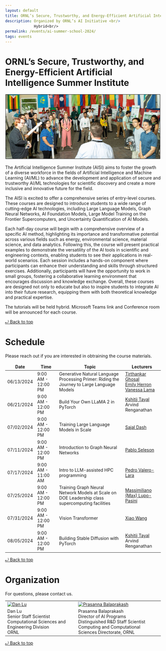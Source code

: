 ```yaml
---
layout: default
title: ORNL’s Secure, Trustworthy, and Energy-Efficient Artificial Intelligence Summer Institute <br/> 
description: Organized by ORNL’s AI Initiative <br/>
             Hybrid<br/>
permalink: /events/ai-summer-school-2024/
tags: events
---
```


# ORNL’s Secure, Trustworthy, and Energy-Efficient Artificial Intelligence Summer Institute

![banner](images/FY24_AI_summer_school.jpg)

The Artificial Intelligence Summer Institute (AISI) aims to foster the growth of a diverse workforce in the fields of Artificial Intelligence and Machine Learning (AI/ML) to advance the development and application of secure and trustworthy AI/ML technologies for scientific discovery and create a more inclusive and innovative future for the field.

The AISI is excited to offer a comprehensive series of entry-level courses.
These courses are designed to introduce students to a wide range of cutting-edge AI technologies, including Large Language Models, Graph Neural Networks, AI Foundation Models, Large Model Training on the Frontier Supercomputers, and Uncertainty Quantification of AI Models.

Each half-day course will begin with a comprehensive overview of a specific AI method, highlighting its importance and transformative potential across various fields such as energy, environmental science, material science, and data analytics.
Following this, the course will present practical examples to demonstrate the versatility of the AI tools in scientific and engineering contexts, enabling students to see their applications in real-world scenarios.
Each session includes a hands-on component where participants can enhance their understanding and skills through structured exercises.
Additionally, participants will have the opportunity to work in small groups, fostering a collaborative learning environment that encourages discussion and knowledge exchange.
Overall, these courses are designed not only to educate but also to inspire students to integrate AI into their future research, equipping them with both theoretical knowledge and practical expertise.

The tutorials will be held hybrid. Microsoft Teams link and Conference room will be announced for each course.


<a href="#top"> &#10558; Back to top</a>


# Schedule

Please reach out if you are interested in obtraining the course materials.

| Date | Time | Topic | Lecturers |
|------|------|-------|-----------|
| 06/13/2024 | 9:00 AM - 12:00 PM | Generative Natural Language Processing Primer: Riding the Journey to Large Language Models | [Tirthankar Ghosal](https://www.ornl.gov/staff-profile/tirthankar-ghosal)<br/> [Emily Herron](https://www.ornl.gov/staff-profile/emily-j-herron)<br/>[Vanessa Lama](https://www.ornl.gov/staff-profile/vanessa-lama)<br/> |
| 06/21/2024 | 9:00 AM - 12:00 PM | Build Your Own LLaMA 2 in PyTorch | [Kshitij Tayal](https://www.ornl.gov/staff-profile/kshitij-tayal) <br/> Arvind Renganathan |
| 07/02/2024 | 9:00 AM - 12:00 PM | Training Large Language Models in Scale | [Sajal Dash](https://www.ornl.gov/staff-profile/sajal-dash) |
| 07/11/2024 | 9:00 AM - 12:00 PM | Introduction to Graph Neural Networks | [Pablo Seleson](https://pabloseleson.ornl.gov) |
| 07/17/2024 | 9:00 AM - 11:00 AM | Intro to LLM-assisted HPC programming | [Pedro Valero-Lara](https://www.ornl.gov/staff-profile/pedro-valero-lara) |
| 07/25/2024 | 9:00 AM - 12:00 PM | Training Graph Neural Network Models at Scale on DOE Leadership class supercomputing facilities | [Massimiliano (Max) Lupo-Pasini](https://www.ornl.gov/staff-profile/massimiliano-lupo-pasini) <br/> |
| 07/31/2024 | 9:00 AM - 12:00 PM | Vision Transformer | [Xiao Wang](https://www.ornl.gov/staff-profile/xiao-wang) |
| 08/05/2024 | 9:00 AM - 12:00 PM | Building Stable Diffusion with PyTorch | [Kshitij Tayal](https://www.ornl.gov/staff-profile/kshitij-tayal) <br/> Arvind Renganathan |


<a href="#top"> &#10558; Back to top</a>

# Organization

For questions, please contact us.
<style>
td, th {
   border: none!important;
}
</style>

|    |    |    |
|----|----|----|
| [![Dan Lu](https://www.ornl.gov/sites/default/files/styles/staff_profile_image_style/public/2023-12/DanLu_use.JPG?h=4993d7a4&itok=qInYKsi0)](https://www.ornl.gov/staff-profile/dan-lu) | [![Prasanna Balaprakash](https://www.ornl.gov/sites/default/files/styles/staff_profile_image_style/public/2023-03/BalaprakashProfile_0.jpg?h=17644140&itok=AYUSlKCG)](https://www.ornl.gov/staff-profile/prasanna-balaprakash) |
| Dan Lu <br/> Senior Staff Scientist <br/> Computational Sciences and Engineering Division <br/> ORNL | Prasanna Balaprakash<br> Director of AI Programs <br> Distinguished R&D Staff Scientist<br> Computing and Computational Sciences Directorate, ORNL |

<a href="#top"> &#10558; Back to top</a>